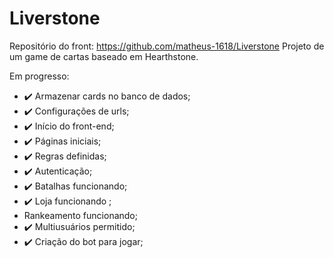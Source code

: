 # Liverstone 

Repositório do front: https://github.com/matheus-1618/Liverstone
Projeto de um game de cartas baseado em Hearthstone.

Em progresso:
- :heavy_check_mark: Armazenar cards no banco de dados;
- :heavy_check_mark: Configurações de urls;
- :heavy_check_mark: Início do front-end;
- :heavy_check_mark: Páginas iniciais;
- :heavy_check_mark: Regras definidas;
- :heavy_check_mark: Autenticação;
- :heavy_check_mark: Batalhas funcionando;
- :heavy_check_mark: Loja funcionando ;
- Rankeamento funcionando;
- :heavy_check_mark: Multiusuários permitido;
- :heavy_check_mark: Criação do bot para jogar;

